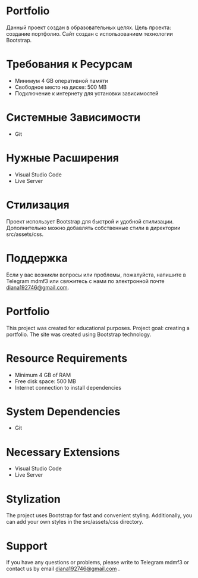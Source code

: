 # Portfolio

Данный проект создан в образовательных целях. Цель проекта: создание портфолио. Сайт создан с использованием технологии Bootstrap.
 
# Требования к Ресурсам
- Минимум 4 GB оперативной памяти
- Свободное место на диске: 500 MB
- Подключение к интернету для установки зависимостей
# Системные Зависимости
- Git
# Нужные Расширения
- Visual Studio Code
- Live Server
# Стилизация
Проект использует Bootstrap для быстрой и удобной стилизации. Дополнительно можно добавлять собственные стили в директории src/assets/css.
# Поддержка
Если у вас возникли вопросы или проблемы, пожалуйста, напишите в Telegram mdmf3 или свяжитесь с нами по электронной почте diana192746@gmail.com.


# Portfolio
This project was created for educational purposes. Project goal: creating a portfolio. The site was created using Bootstrap technology.
# Resource Requirements
- Minimum 4 GB of RAM
- Free disk space: 500 MB
- Internet connection to install dependencies
# System Dependencies
- Git
# Necessary Extensions
- Visual Studio Code
- Live Server
# Stylization
The project uses Bootstrap for fast and convenient styling. Additionally, you can add your own styles in the src/assets/css directory.
# Support
If you have any questions or problems, please write to Telegram mdmf3 or contact us by email diana192746@gmail.com .
